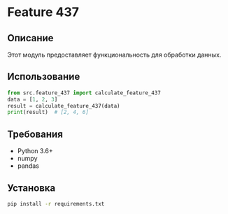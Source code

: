 # Feature 437
## Описание
Этот модуль предоставляет функциональность для обработки данных.
## Использование
```python
from src.feature_437 import calculate_feature_437
data = [1, 2, 3]
result = calculate_feature_437(data)
print(result)  # [2, 4, 6]
```
## Требования
- Python 3.6+
- numpy
- pandas
## Установка
```bash
pip install -r requirements.txt
```